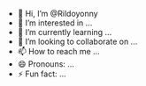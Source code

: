 - 👋 Hi, I’m @Rildoyonny
- 👀 I’m interested in ...
- 🌱 I’m currently learning ...
- 💞️ I’m looking to collaborate on ...
- 📫 How to reach me ...
- 😄 Pronouns: ...
- ⚡ Fun fact: ...

<!---
Rildoyonny/Rildoyonny is a ✨ special ✨ repository because its `README.md` (this file) appears on your GitHub profile.
You can click the Preview link to take a look at your changes.
--->
